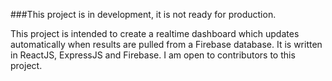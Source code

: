 ###This project is in development, it is not ready for production. 

This project is intended to create a realtime dashboard which updates automatically when results are pulled from a Firebase database. It is written in ReactJS, ExpressJS and Firebase. I am open to contributors to this project.
